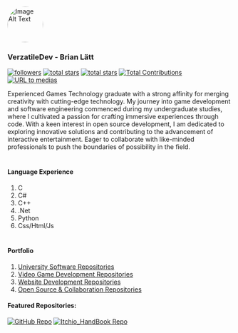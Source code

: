 <img src="https://avatars.githubusercontent.com/u/47317248?v=4" alt="Image Alt Text" width="80" style="border-radius: 50%;"> 

### VerzatileDev - Brian Lätt

<p align="left">
    <a href="https://github.com/Verzatiledev?tab=followers">
        <img alt="followers" title="Follow me on Github" src="https://custom-icon-badges.demolab.com/github/followers/Verzatiledev?color=236ad3&labelColor=1155ba&style=for-the-badge&logo=person-add&label=Follow&logoColor=white"/></a>
    <a href="https://github.com/ForrestKnight?tab=repositories&sort=stargazers">
        <img alt="total stars" title="Total stars on GitHub" src="https://custom-icon-badges.demolab.com/github/stars/Verzatiledev?color=55960c&style=for-the-badge&labelColor=488207&logo=star"/></a>
    <a href="https://wakatime.com/@c750bcfe-b7cb-4d8e-9808-1c02b3316496">
        <img alt="total stars" title="Total stars on GitHub" src="https://wakatime.com/badge/user/c750bcfe-b7cb-4d8e-9808-1c02b3316496.svg?style=for-the-badge&label=%20&logo=WakaTime&logoColor=black&color=black&labelColor=black"/></a>
    <a href="https://github.com/Verzatiledev">
    <img alt="Total Contributions" title="Total Contributions on GitHub" src="https://custom-icon-badges.demolab.com/badge/dynamic/json?style=for-the-badge&label=Contributions&logo=graph&logoColor=white&color=blue&labelColor=gray&query=%24.totalContributions&url=https%3A%2F%2Fstreak-stats.demolab.com%2F%3Fuser%3DVerzatileDev%26type%3Djson"/>
    </a>
    <a href="https://linktr.ee/verzatiledev">
    <img alt="URL to medias" title="Page to Contact" src="https://custom-icon-badges.demolab.com/badge/-plum?style=for-the-badge&logo=comment-discussion&logoColor=white&color=gray&label=Contact"/>
    </a>

</p>

Experienced Games Technology graduate with a strong affinity for merging creativity with cutting-edge technology. My journey into game development and software engineering commenced during my undergraduate studies, where I cultivated a passion for crafting immersive experiences through code. With a keen interest in open source development, I am dedicated to exploring innovative solutions and contributing to the advancement of interactive entertainment. Eager to collaborate with like-minded professionals to push the boundaries of possibility in the field.

#


#### Language Experience


1. C
2. C#
4. C++
5. .Net
6. Python
7. Css/Html/Js

#

#### Portfolio

1. <a href="https://github.com/stars/VerzatileDev/lists/university-repositories"> University Software Repositories </a>
2. <a href="https://github.com/stars/VerzatileDev/lists/game-development"> Video Game Development Repositories </a>
3. <a href="https://github.com/stars/VerzatileDev/lists/website-development"> Website Development Repositories </a>
4. <a href="https://github.com/stars/VerzatileDev/lists/collaboration"> Open Source & Collaboration Repositories </a>


#### Featured Repositories: 

[![GitHub Repo](https://github-readme-stats.vercel.app/api/pin/?username=VerzatileDevOrg&repo=Programming_HandBook&theme=react&hide_border=true)](https://github.com/VerzatileDevOrg/Programming_HandBook)
[![Itchio_HandBook Repo](https://github-readme-stats.vercel.app/api/pin/?username=VerzatileDev&repo=Itchio_HandBook&theme=react&hide_border=true)](https://github.com/VerzatileDev/Itchio_HandBook)

